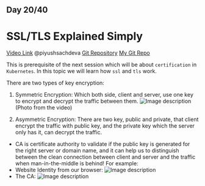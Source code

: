 ## Day 20/40
# SSL/TLS Explained Simply
[Video Link](https://www.youtube.com/watch?v=njT5ECuwCTo)
@piyushsachdeva 
[Git Repository](https://github.com/piyushsachdeva/CKA-2024/)
[My Git Repo](https://github.com/sina14/40daysofkubernetes)


This is prerequisite of the next session which will be about `certification` in `Kubernetes`.
In this topic we will learn how `ssl` and `tls` work.

There are two types of key encryption:
1. Symmetric Encryption:
Which both side, client and server, use one key to encrypt and decrypt the traffic between them.
![Image description](https://dev-to-uploads.s3.amazonaws.com/uploads/articles/sw04om8cghs954e98km9.png)
(Photo from the video)

2. Asymmetric Encryption:
There are two key, public and private, that client encrypt the traffic with public key, and the private key which the server only has it, can decrypt the traffic.
 
- CA is certificate authority to validate if the public key is generated for the right server or domain name, and it can help us to distinguish between the clean connection between client and server and the traffic when man-in-the-middle is behind!
For example: 
- Website Identity from our browser:
![Image description](https://dev-to-uploads.s3.amazonaws.com/uploads/articles/xbvbxui0kkjaxf3af68y.png)
- The CA:
![Image description](https://dev-to-uploads.s3.amazonaws.com/uploads/articles/df01cw326celszpoh5rj.png)



